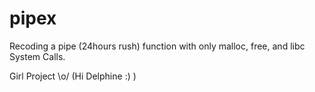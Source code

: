 pipex
=====

Recoding a pipe (24hours rush) function with only malloc, free, and libc System Calls.

Girl Project \o/ (Hi Delphine :) )

